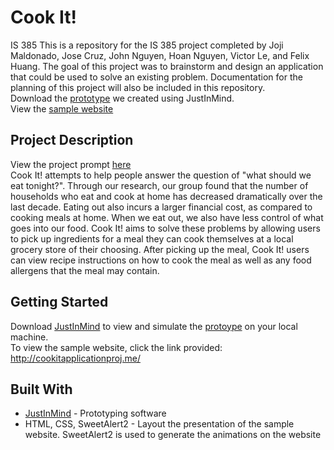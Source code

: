 # Cook It!
IS 385 This is a repository for the IS 385 project completed by Joji Maldonado, 
Jose Cruz, John Nguyen, Hoan Nguyen, Victor Le, and Felix Huang. The goal of this project was to 
brainstorm and design an application that could be used to solve an existing problem. 
Documentation for the planning of this project will also be included in this repository.  
Download the [prototype](https://drive.google.com/open?id=1P3p3eTwzALS2flsT1ww4I2DAq5TkX1mD) we created using JustInMind.  
View the [sample website](http://cookitapplicationproj.me/) 

## Project Description
View the project prompt [here](https://github.com/felixthe8/Cook-It/blob/master/Project%20Description%20Fall%202018.pdf)  
Cook It! attempts to help people answer the question of "what should we eat tonight?". Through our research, our group 
found that the number of households who eat and cook at home has decreased dramatically over the last decade. Eating out also 
incurs a larger financial cost, as compared to cooking meals at home. When we eat out, we also have less control of what goes into our food. Cook It! aims to solve these problems by allowing users to pick up ingredients for a meal they can cook themselves at a local grocery store of their choosing. After picking up the meal, Cook It! users can view recipe instructions on how to cook the meal as well as any food allergens that the meal may contain. 


## Getting Started
Download [JustInMind](https://www.justinmind.com/) to view and simulate the [protoype](https://drive.google.com/open?id=1P3p3eTwzALS2flsT1ww4I2DAq5TkX1mD) on your local machine.   
To view the sample website, click the link provided:   
http://cookitapplicationproj.me/

## Built With
* [JustInMind](https://www.justinmind.com/) - Prototyping software 
* HTML, CSS, SweetAlert2 - Layout the presentation of the sample website. SweetAlert2 is used to generate the animations on the website
